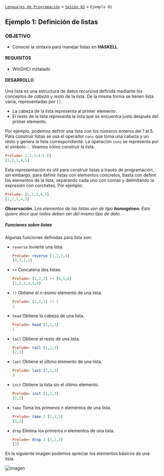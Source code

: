 [`Lenguajes de Programación`](../../README.md) > [`Sesión 03`](../README.md) > `Ejemplo 01`

## Ejemplo 1: Definición de listas

### OBJETIVO

- Conocer la sintaxis para manejar listas en __HASKELL__.

#### REQUISITOS

- WinGHCi instalado

#### DESARROLLO

Una lista es una estructura de datos *recursiva* definida mediante los conceptos de *cabeza* y *resto* de la lista. De la misma forma se tienen lista vacía, representadas por `[]`.

   - La cabeza de la lista representa al primer elemento.
   - El resto de la lista representa la lista que se encuentra justo después del primer elemento.
   
Por ejemplo, podemos definir una lista con los números enteros del 1 al 5. Para construir listas se usa el operador `cons` que toma una cabeza y un resto y genera la lista correspondiente. La operación `cons` se representa por el símbolo `:`. Veamos cómo construir la lista.

```haskell
Prelude> 1:2:3:4:5:[]
[1,2,3,4,5]
```

Esta representación es útil para construir listas a través de programación, sin embargo, para definir listas con elementos concretos, basta con definir los elementos de la lista, separando cada uno con comas y delimitando la expresión con corchetes. Por ejemplo:

```haskell
Prelude> [1,2,3,4,5]
[1,2,3,4,5]
```

**Observación.** *Los elementos de las listas son de tipo **homogéneo**. Esto quiere decir que todos deben ser del mismo tipo de dato*.

##### Funciones sobre listas

Algunas funciones definidas para lista son:

- `reverse` Invierte una lista.

   ```haskell
   Prelude> reverse [1,2,3,4]
   [4,3,2,1]
   ```
   
- `++` Concatena dos listas.

   ```haskell
   Prelude> [1,2,3] ++ [4,5,6]
   [1,2,3,4,5,6]
   ```
   
- `!!` Obtiene el *n*-ésimo elemento de una lista.

   ```haskell
   Prelude> [1,2,3] !! 1
   2
   ```

- `head` Obtiene la cabeza de una lista.

   ```haskell
   Prelude> head [1,2,3]
   1
   ```

- `tail` Obtiene el resto de una lista.

   ```haskell
   Prelude> tail [1,2,3]
   [2,3]
   ```

- `last` Obtiene el último elemento de una lista.
   
   ```haskell
   Prelude> last [1,2,3]
   3
   ```
   
- `init` Obtiene la lista sin el último elemento.

   ```haskell
   Prelude> init [1,2,3]
   [1,2]
   ```
   
- `take` Toma los primeros *n* elementos de una lista.

   ```haskell
   Prelude> take 2 [1,2,3]
   [1,2]
   ```
   
- `drop` Elimina los primeros *n* elementos de una lista.

   ```haskell
   Prelude> drop 2 [1,2,3]
   [3]
   ```

En la siguiente imagen podemos apreciar los elementos básicos de una lista.

![imagen](http://s3.amazonaws.com/lyah/listmonster.png)
